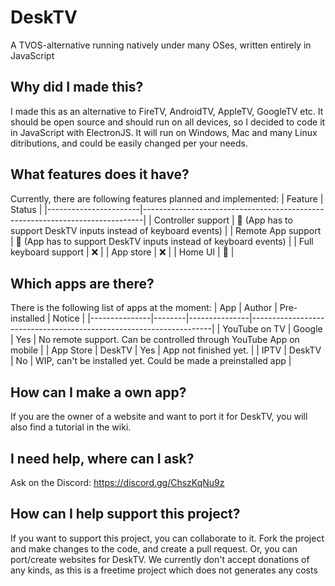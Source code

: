 # DeskTV
A TVOS-alternative running natively under many OSes, written entirely in JavaScript

## Why did I made this?
I made this as an alternative to FireTV, AndroidTV, AppleTV, GoogleTV etc. It should be open source and should run on all devices, so I decided to code it in JavaScript with ElectronJS. It will run on Windows, Mac and many Linux ditributions, and could be easily changed per your needs.

## What features does it have?
Currently, there are following features planned and implemented:
| Feature               | Status                                                                       |
|-----------------------|------------------------------------------------------------------------------|
| Controller support    | :construction: (App has to support DeskTV inputs instead of keyboard events) |
| Remote App support    | :construction: (App has to support DeskTV inputs instead of keyboard events) |
| Full keyboard support | :x:                                                                          |
| App store             | :x:                                                                          |
| Home UI               | :construction:                                                               |

## Which apps are there?
There is the following list of apps at the moment:
| App           | Author | Pre-installed | Notice                                                             |
|---------------|--------|---------------|--------------------------------------------------------------------|
| YouTube on TV | Google | Yes           | No remote support. Can be controlled through YouTube App on mobile |
| App Store     | DeskTV | Yes           | App not finished yet.                                              |
| IPTV          | DeskTV | No            | WIP, can't be installed yet. Could be made a preinstalled app      |

## How can I make a own app?
If you are the owner of a website and want to port it for DeskTV, you will also find a tutorial in the wiki.

## I need help, where can I ask?
Ask on the Discord: https://discord.gg/ChszKqNu9z

## How can I help support this project?
If you want to support this project, you can collaborate to it. Fork the project and make changes to the code, and create a pull request. Or, you can port/create websites for DeskTV.
We currently don't accept donations of any kinds, as this is a freetime project which does not generates any costs
